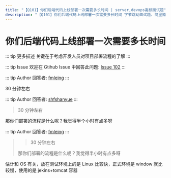 ```yaml
---
title: "【Q101】你们后端代码上线部署一次需要多长时间 | server,devops高频面试题"
description: "【Q101】你们后端代码上线部署一次需要多长时间 字节跳动面试题、阿里腾讯面试题、美团小米面试题。"
---
```


# 你们后端代码上线部署一次需要多长时间

::: tip 更多描述
关键在于考虑开发人员对项目部署流程的了解
:::

::: tip Issue
欢迎在 Gtihub Issue 中回答此问题: [Issue 102](https://github.com/shfshanyue/Daily-Question/issues/102)
:::

::: tip Author
回答者: [fmleing](https://github.com/fmleing)
:::

30 分钟左右

::: tip Author
回答者: [shfshanyue](https://github.com/shfshanyue)
:::

> 30 分钟左右

那你们部署的流程是什么呢？我觉得半个小时有点多呀

::: tip Author
回答者: [fmleing](https://github.com/fmleing)
:::

> > 30 分钟左右
>
> 那你们部署的流程是什么呢？我觉得半小时有点多呀

估计和 OS 有关，放在测试环境上的是 Linux 比较快，正式环境是 window 就比较慢，使用的是 jekins+tomcat 容器
